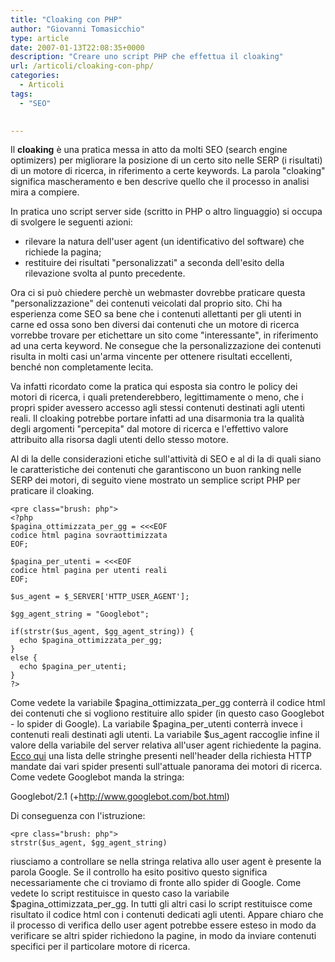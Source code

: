 ```yaml
---
title: "Cloaking con PHP"
author: "Giovanni Tomasicchio"
type: article
date: 2007-01-13T22:08:35+0000
description: "Creare uno script PHP che effettua il cloaking"
url: /articoli/cloaking-con-php/
categories:
  - Articoli
tags:
  - "SEO"

  
---
```

 Il **cloaking** è una pratica messa in atto da molti SEO (search engine optimizers) per migliorare la posizione di un certo sito nelle SERP (i risultati) di un motore di ricerca, in riferimento a certe keywords. La parola "cloaking" significa mascheramento e ben descrive quello che il processo in analisi mira a compiere.

 In pratica uno script server side (scritto in PHP o altro linguaggio) si occupa di svolgere le seguenti azioni:

- rilevare la natura dell'user agent (un identificativo del software) che richiede la pagina;
- restituire dei risultati "personalizzati" a seconda dell'esito della rilevazione svolta al punto precedente.
 
 Ora ci si può chiedere perchè un webmaster dovrebbe praticare questa "personalizzazione" dei contenuti veicolati dal proprio sito. Chi ha esperienza come SEO sa bene che i contenuti allettanti per gli utenti in carne ed ossa sono ben diversi dai contenuti che un motore di ricerca vorrebbe trovare per etichettare un sito come "interessante", in riferimento ad una certa keyword. Ne consegue che la personalizzazione dei contenuti risulta in molti casi un'arma vincente per ottenere risultati eccellenti, benché non completamente lecita.

 Va infatti ricordato come la pratica qui esposta sia contro le policy dei motori di ricerca, i quali pretenderebbero, legittimamente o meno, che i propri spider avessero accesso agli stessi contenuti destinati agli utenti reali. Il cloaking potrebbe portare infatti ad una disarmonia tra la qualità degli argomenti "percepita" dal motore di ricerca e l'effettivo valore attribuito alla risorsa dagli utenti dello stesso motore.

 Al di la delle considerazioni etiche sull'attività di SEO e al di la di quali siano le caratteristiche dei contenuti che garantiscono un buon ranking nelle SERP dei motori, di seguito viene mostrato un semplice script PHP per praticare il cloaking.

 ```
<pre class="brush: php">
<?php
$pagina_ottimizzata_per_gg = <<<EOF
codice html pagina sovraottimizzata
EOF;

$pagina_per_utenti = <<<EOF
codice html pagina per utenti reali
EOF;

$us_agent = $_SERVER['HTTP_USER_AGENT'];

$gg_agent_string = "Googlebot";

if(strstr($us_agent, $gg_agent_string)) {
   echo $pagina_ottimizzata_per_gg;
}
else {
   echo $pagina_per_utenti;
}
?>
```

 Come vedete la variabile $pagina\_ottimizzata\_per\_gg conterrà il codice html dei contenuti che si vogliono restituire allo spider (in questo caso Googlebot - lo spider di Google). La variabile $pagina\_per\_utenti conterrà invece i contenuti reali destinati agli utenti. La variabile $us\_agent raccoglie infine il valore della variabile del server relativa all'user agent richiedente la pagina. [Ecco qui](http://www.pgts.com.au/pgtsj/pgtsj0208d.html) una lista delle stringhe presenti nell'header della richiesta HTTP mandate dai vari spider presenti sull'attuale panorama dei motori di ricerca. Come vedete Googlebot manda la stringa:

 Googlebot/2.1 (+http://www.googlebot.com/bot.html)

 Di conseguenza con l'istruzione:

 ```
<pre class="brush: php">
strstr($us_agent, $gg_agent_string)
```

 riusciamo a controllare se nella stringa relativa allo user agent è presente la parola Google. Se il controllo ha esito positivo questo significa necessariamente che ci troviamo di fronte allo spider di Google. Come vedete lo script restituisce in questo caso la variabile $pagina\_ottimizzata\_per\_gg. In tutti gli altri casi lo script restituisce come risultato il codice html con i contenuti dedicati agli utenti. Appare chiaro che il processo di verifica dello user agent potrebbe essere esteso in modo da verificare se altri spider richiedono la pagine, in modo da inviare contenuti specifici per il particolare motore di ricerca.